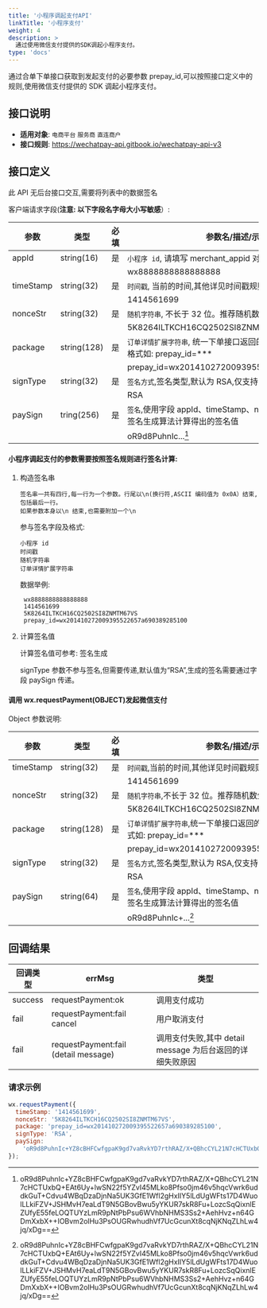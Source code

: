 ```yaml
---
title: '小程序调起支付API'
linkTitle: '小程序支付'
weight: 4
description: >
  通过使用微信支付提供的SDK调起小程序支付。
type: 'docs'
---
```


通过合单下单接口获取到发起支付的必要参数 prepay_id,可以按照接口定义中的规则,使用微信支付提供的 SDK 调起小程序支付。

## 接口说明

- **适用对象**: `电商平台` `服务商` `直连商户`
- **接口规则**: https://wechatpay-api.gitbook.io/wechatpay-api-v3

## 接口定义

此 API 无后台接口交互,需要将列表中的数据签名

客户端请求字段(**注意: 以下字段名字母大小写敏感**）:

| 参数      | 类型        | 必填 | 参数名/描述/示例值                                                                     |
| --------- | ----------- | ---- | -------------------------------------------------------------------------------------- |
| appId     | string(16)  | 是   | `小程序 id`, 请填写 merchant_appid 对应的值。                                          |
|           |             |      | wx8888888888888888                                                                     |
| timeStamp | string(32)  | 是   | `时间戳`, 当前的时间,其他详见时间戳规则。                                              |
|           |             |      | 1414561699                                                                             |
| nonceStr  | string(32)  | 是   | `随机字符串`, 不长于 32 位。推荐随机数生成算法。                                       |
|           |             |      | 5K8264ILTKCH16CQ2502SI8ZNMTM67VS                                                       |
| package   | string(128) | 是   | `订单详情扩展字符串`, 统一下单接口返回的 prepay_id 参数值,提交格式如: prepay_id=\*\*\* |
|           |             |      | prepay_id=wx201410272009395522657a690389285100                                         |
| signType  | string(32)  | 是   | `签名方式`,签名类型,默认为 RSA,仅支持 RSA。                                            |
|           |             |      | RSA                                                                                    |
| paySign   | tring(256)  | 是   | `签名`,使用字段 appId、timeStamp、nonceStr、package 按照签名生成算法计算得出的签名值   |
|           |             |      | oR9d8PuhnIc...[^demo-paysign]                                                          |

[^demo-paysign]: oR9d8PuhnIc+YZ8cBHFCwfgpaK9gd7vaRvkYD7rthRAZ\/X+QBhcCYL21N7cHCTUxbQ+EAt6Uy+lwSN22f5YZvI45MLko8Pfso0jm46v5hqcVwrk6uddkGuT+Cdvu4WBqDzaDjnNa5UK3GfE1Wfl2gHxIIY5lLdUgWFts17D4WuolLLkiFZV+JSHMvH7eaLdT9N5GBovBwu5yYKUR7skR8Fu+LozcSqQixnlEZUfyE55feLOQTUYzLmR9pNtPbPsu6WVhbNHMS3Ss2+AehHvz+n64GDmXxbX++IOBvm2olHu3PsOUGRwhudhVf7UcGcunXt8cqNjKNqZLhLw4jq\/xDg==

#### 小程序调起支付的参数需要按照签名规则进行签名计算:

1. 构造签名串

   ```
   签名串一共有四行,每一行为一个参数。行尾以\n(换行符,ASCII 编码值为 0x0A）结束,包括最后一行。
   如果参数本身以\n 结束,也需要附加一个\n
   ```

   参与签名字段及格式:

   ```
   小程序 id
   时间戳
   随机字符串
   订单详情扩展字符串
   ```

   数据举例:

   ```
    wx8888888888888888
    1414561699
    5K8264ILTKCH16CQ2502SI8ZNMTM67VS
    prepay_id=wx201410272009395522657a690389285100
   ```

2. 计算签名值

   计算签名值可参考: 签名生成

   signType 参数不参与签名,但需要传递,默认值为“RSA”,生成的签名需要通过字段 paySign 传递。

#### 调用 wx.requestPayment(OBJECT)发起微信支付

Object 参数说明:

| 参数      | 类型        | 必填 | 参数名/描述/示例值                                                                    |
| --------- | ----------- | ---- | ------------------------------------------------------------------------------------- |
| timeStamp | string(32)  | 是   | `时间戳`,当前的时间,其他详见时间戳规则。                                              |
|           |             |      | 1414561699                                                                            |
| nonceStr  | string(32)  | 是   | `随机字符串`,不长于 32 位。推荐随机数生成算法。                                       |
|           |             |      | 5K8264ILTKCH16CQ2502SI8ZNMTM67VS                                                      |
| package   | string(128) | 是   | `订单详情扩展字符串`,统一下单接口返回的 prepay_id 参数值,提交格式如: prepay_id=\*\*\* |
|           |             |      | prepay_id=wx201410272009395522657a690389285100                                        |
| signType  | string(32)  | 是   | `签名方式`,签名类型,默认为 RSA,仅支持 RSA。                                           |
|           |             |      | RSA                                                                                   |
| paySign   | string(64)  | 是   | `签名`,使用字段 appId、timeStamp、nonceStr、package 按照签名生成算法计算得出的签名值  |
|           |             |      | oR9d8PuhnIc+...[^demo-paysign]                                                        |

## 回调结果

| 回调类型 | errMsg                               | 类型                                                      |
| -------- | ------------------------------------ | --------------------------------------------------------- |
| success  | requestPayment:ok                    | 调用支付成功                                              |
| fail     | requestPayment:fail cancel           | 用户取消支付                                              |
| fail     | requestPayment:fail (detail message) | 调用支付失败,其中 detail message 为后台返回的详细失败原因 |

### 请求示例

```js
wx.requestPayment({
  timeStamp: '1414561699',
  nonceStr: '5K8264ILTKCH16CQ2502SI8ZNMTM67VS',
  package: 'prepay_id=wx201410272009395522657a690389285100',
  signType: 'RSA',
  paySign:
    'oR9d8PuhnIc+YZ8cBHFCwfgpaK9gd7vaRvkYD7rthRAZ/X+QBhcCYL21N7cHCTUxbQ+EAt6Uy+lwSN22f5YZvI45MLko8Pfso0jm46v5hqcVwrk6uddkGuT+Cdvu4WBqDzaDjnNa5UK3GfE1Wfl2gHxIIY5lLdUgWFts17D4WuolLLkiFZV+JSHMvH7eaLdT9N5GBovBwu5yYKUR7skR8Fu+LozcSqQixnlEZUfyE55feLOQTUYzLmR9pNtPbPsu6WVhbNHMS3Ss2+AehHvz+n64GDmXxbX++IOBvm2olHu3PsOUGRwhudhVf7UcGcunXt8cqNjKNqZLhLw4jq/xDg==',
});
```
